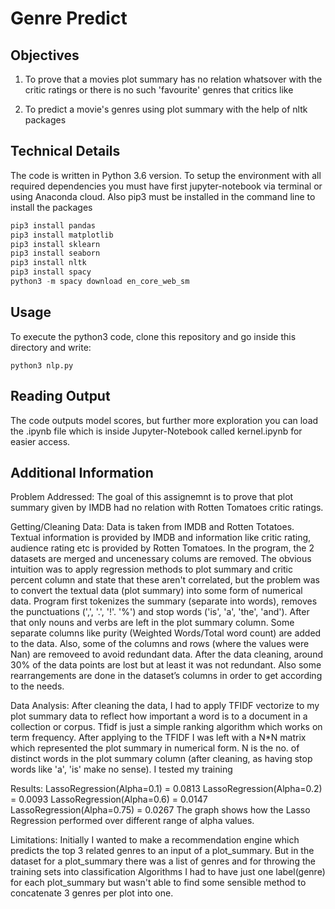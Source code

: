 # Genre Predict

## Objectives

1) To prove that a movies plot summary has no relation whatsover with the critic ratings or there is no such 'favourite' genres that critics like

2) To predict a movie's genres using plot summary with the help of nltk packages

## Technical Details

The code is written in Python 3.6 version. To setup the environment with all required dependencies you must have first jupyter-notebook via terminal or using Anaconda cloud. Also pip3 must be installed in the command line to install the packages

```javascript
pip3 install pandas
pip3 install matplotlib
pip3 install sklearn
pip3 install seaborn
pip3 install nltk
pip3 install spacy
python3 -m spacy download en_core_web_sm
```

## Usage

To execute the python3 code, clone this repository and go inside this directory and write:
```javacript
python3 nlp.py
```

## Reading Output

The code outputs model scores, but further more exploration you can load the .ipynb file which is inside Jupyter-Notebook called kernel.ipynb for easier access.

## Additional Information
Problem Addressed:
The goal of this assignemnt is to prove that plot summary given by IMDB had no relation with Rotten Tomatoes critic ratings.

Getting/Cleaning Data:
Data is taken from IMDB and Rotten Totatoes. Textual information is provided by IMDB and information like critic rating, audience rating etc is provided by Rotten Tomatoes. In the program, the 2 datasets are merged and uncenessary colums are removed. The obvious intuition was to apply regression methods to plot summary and critic percent column and state that these aren't correlated, but the problem was to convert the textual data (plot summary) into some form of numerical data. Program first tokenizes the summary (separate into words), removes the punctuations (',', '.', '!'. '%') and stop words ('is', 'a', 'the', 'and'). After that only nouns and verbs are left in the plot summary column. Some separate columns like purity (Weighted Words/Total word count) are added to the data. Also, some of the columns and rows (where the values were Nan) are removeed to avoid redundant data. After the data cleaning, around 30% of the data points are lost but at least it was not redundant. Also some rearrangements are done in the dataset’s columns in order to get according to the needs.

Data Analysis:
After cleaning the data, I had to apply TFIDF vectorize to my plot summary data to reflect how important a word is to a document in a collection or corpus. Tfidf is just a simple ranking algorithm which works on term frequency. After applying to the TFIDF I was left with a N*N matrix which represented the plot summary in numerical form. N is the no. of distinct words in the plot summary column (after cleaning, as having stop words like 'a', 'is' make no sense). I tested my training
  
Results:
LassoRegression(Alpha=0.1) = 0.0813 
LassoRegression(Alpha=0.2) = 0.0093 
LassoRegression(Alpha=0.6) = 0.0147 
LassoRegression(Alpha=0.75) = 0.0267
The graph shows how the Lasso Regression performed over different range of alpha values.

Limitations:
Initially I wanted to make a recommendation engine which predicts the top 3 related genres to an input of a plot_summary. But in the dataset for a plot_summary there was a list of genres and for throwing the training sets into classification Algorithms I had to have just one label(genre) for each plot_summary but wasn't able to find some sensible method to concatenate 3 genres per plot into one.
